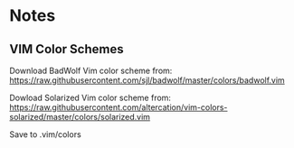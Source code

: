 # Notes

## VIM Color Schemes
Download BadWolf Vim color scheme from:  
https://raw.githubusercontent.com/sjl/badwolf/master/colors/badwolf.vim

Dowload Solarized Vim color scheme from:  
https://raw.githubusercontent.com/altercation/vim-colors-solarized/master/colors/solarized.vim

Save to .vim/colors
